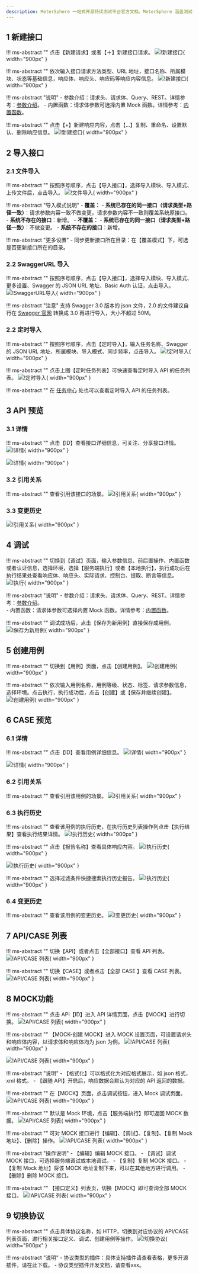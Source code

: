 ```yaml
---
description: MeterSphere 一站式开源持续测试平台官方文档。MeterSphere 涵盖测试管理、接口测试、UI 测试和性能测试等功能，全面兼容 JMeter、Selenium 等主流开源标准，有效助力开发和测试团队充分利用云弹性进行高度可 扩展的自动化测试，加速高质量的软件交付。
---
```


## 1 新建接口
!!! ms-abstract "" 
    点击【新建请求】或者【＋】新建接口请求。
![!新建接口](../../img/api_test/definition/新建请求1.png){ width="900px" }

!!! ms-abstract "" 
    依次输入接口请求方法类型、URL 地址，接口名称、所属模块、状态等基础信息，响应体、响应头、响应码等响应内容信息。
![!新建接口](../../img/api_test/definition/新建请求2.png){ width="900px" }

!!! ms-abstract "说明" 
    - 参数介绍：请求头、请求体、Query、REST。详情参考：[参数介绍](../api_test/request_params.md)。
	- 内置函数：请求体参数可选择内置 Mock 函数。详情参考：[内置函数](../api_test/functions.md)。

!!! ms-abstract "" 
    点击【+】新建响应内容，点击【...】复制、重命名、设置默认、删除响应信息。
![!新建接口](../../img/api_test/definition/新建请求3.png){ width="900px" }


## 2 导入接口
### 2.1 文件导入
!!! ms-abstract "" 
    按照序号顺序，点击【导入接口】，选择导入模块、导入模式、上传文件后，点击导入。
![!文件导入](../../img/api_test/definition/文件导入.png){ width="900px" }	

!!! ms-abstract "导入模式说明" 
    - **覆盖：** 
        - **系统已存在的同一接口（请求类型+路径一致）**：请求参数内容一致不做变更，请求参数内容不一致则覆盖系统原接口。
        - **系统不存在的接口**：新增。
	- **不覆盖：**
        - **系统已存在的同一接口（请求类型+路径一致）**：不做变更。
        - **系统不存在的接口**：新增。

!!! ms-abstract "更多设置" 
	- 同步更新接口所在目录：在【覆盖模式】下，可选是否更新接口所在的目录。

### 2.2 SwaggerURL 导入
!!! ms-abstract "" 
    按照序号顺序，点击【导入接口】，选择导入模块、导入模式、更多设置、Swagger 的 JSON URL 地址、Basic Auth 认证，点击导入。
![!SwaggerURL导入](../../img/api_test/definition/SwaggerURL导入.png){ width="900px" }	

!!! ms-abstract "注意" 
    支持 Swagger 3.0 版本的 json 文件，2.0 的文件建议自行在 [Swagger 官网](https://converter.swagger.io/) 转换成 3.0 再进行导入，大小不超过 50M。

### 2.2 定时导入
!!! ms-abstract "" 
    按照序号顺序，点击【定时导入】，输入任务名称、Swagger 的 JSON URL 地址、所属模块、导入模式、同步频率，点击导入。
![!定时导入](../../img/api_test/definition/定时导入.png){ width="900px" }	

!!! ms-abstract "" 
    点击上图【定时任务列表】可快速查看定时导入 API 的任务列表。
![!定时导入](../../img/api_test/definition/定时导入1.png){ width="900px" }	

!!! ms-abstract "" 
    在 [任务中心](../general.md#62) 处也可以查看定时导入 API 的任务列表。

## 3 API 预览
### 3.1 详情
!!! ms-abstract "" 
    点击【ID】查看接口详细信息，可关注、分享接口详情。
![!详情](../../img/api_test/definition/详情1.png){ width="900px" }	

![!详情](../../img/api_test/definition/详情2.png){ width="900px" }	

### 3.2 引用关系
!!! ms-abstract "" 
    查看引用该接口的场景。
![!引用关系](../../img/api_test/definition/引用关系.png){ width="900px" }

### 3.3 变更历史
![!引用关系](../../img/api_test/definition/变更历史.png){ width="900px" }	

## 4 调试
!!! ms-abstract ""
    切换到【调试】页面，输入参数信息、前后置操作、内置函数或者认证信息，选择环境，选择【服务端执行】或者【本地执行】，执行成功后在执行结果处查看响应体、响应头、实际请求、控制台、提取、断言等信息。<br>
![!执行](../../img/api_test/definition/调试.png){ width="900px" }	

!!! ms-abstract "说明" 
    - 参数介绍：请求头、请求体、Query、REST。详情参考：[参数介绍](../api_test/request_params.md)。	
    - 内置函数：请求体参数可选择内置 Mock 函数。详情参考：[内置函数](../api_test/functions.md)。

!!! ms-abstract "" 
    调试成功后，点击【保存为新用例】直接保存成用例。
![!保存为新用例](../../img/api_test/definition/保存为新用例.png){ width="900px" }	

## 5 创建用例
!!! ms-abstract "" 
    切换到【用例】页面，点击【创建用例】。
![!创建用例](../../img/api_test/definition/创建用例1.png){ width="900px" }		

!!! ms-abstract "" 
    依次输入用例名称，用例等级、状态、标签、请求参数信息，选择环境。点击执行，执行成功后，点击【创建】或【保存并继续创建】。
![!创建用例](../../img/api_test/definition/创建用例2.png){ width="900px" }	

## 6 CASE 预览
### 6.1 详情
!!! ms-abstract "" 
    点击【ID】查看用例详细信息。
![!详情](../../img/api_test/definition/用例详情1.png){ width="900px" }	

![!详情](../../img/api_test/definition/用例详情2.png){ width="900px" }	

### 6.2 引用关系
!!! ms-abstract "" 
    查看引用该用例的场景。
![!引用关系](../../img/api_test/definition/用例引用关系.png){ width="900px" }

### 6.3 执行历史
!!! ms-abstract "" 
    查看该用例的执行历史，在执行历史列表操作列点击【执行结果】查看执行结果详情。
![!执行历史](../../img/api_test/definition/用例执行历史1.png){ width="900px" }

!!! ms-abstract "" 
    点击【报告名称】查看具体响应内容。
![!执行历史](../../img/api_test/definition/用例执行历史2.png){ width="900px" }

![!执行历史](../../img/api_test/definition/用例执行历史3.png){ width="900px" }

!!! ms-abstract "" 
    选择过滤条件快捷搜索执行历史报告。
![!执行历史](../../img/api_test/definition/用例执行历史4.png){ width="900px" }

### 6.4 变更历史
!!! ms-abstract "" 
    查看该用例的变更历史。
![!变更历史](../../img/api_test/definition/用例变更历史.png){ width="900px" }	

## 7 API/CASE 列表
!!! ms-abstract "" 
    切换【API】或者点击【全部接口】查看 API 列表。
![!API/CASE 列表](../../img/api_test/definition/API列表.png){ width="900px" }	

!!! ms-abstract "" 
    切换【CASE】或者点击【全部 CASE 】查看 CASE 列表。
![!API/CASE 列表](../../img/api_test/definition/CASE列表.png){ width="900px" }	

## 8 MOCK功能
!!! ms-abstract ""
    点击 API【ID】进入 API 详情页面，点击【MOCK】进行切换。
![!API/CASE 列表](../../img/api_test/definition/创建mock.png){ width="900px" }

!!! ms-abstract ""
    【MOCK-创建 MOCK】进入 MOCK 设置页面，可设置请求头和响应体内容，以请求体和响应体均为 json 为例。
![!API/CASE 列表](../../img/api_test/definition/设置mock页面.png){ width="900px" }

![!API/CASE 列表](../../img/api_test/definition/mock设置页面设置.png){ width="900px" }

!!! ms-abstract "说明"
    - 【格式化】可以格式化为对应格式展示，如 json 格式，xml 格式。
    - 【跟随 API】开启后，响应数据会默认为对应的 API 返回的数据。

!!! ms-abstract ""
    在【MOCK】页面，点击调试按钮，进入 Mock 调试页面。
![!API/CASE 列表](../../img/api_test/definition/mock调试.png){ width="900px" }

!!! ms-abstract ""
    默认是 Mock 环境，点击【服务端执行】即可返回 MOCK 数据。
![!API/CASE 列表](../../img/api_test/definition/mock返回.png){ width="900px" }

!!! ms-abstract ""
    可对 MOCK 接口进行【编辑】、【调试】、【复制】、【复制 Mock 地址】、【删除】操作。
![!API/CASE 列表](../../img/api_test/definition/mock功能.png){ width="900px" }

!!! ms-abstract "操作说明"
    - 【编辑】编辑 MOCK 接口。
    - 【调试】调试 MOCK 接口，可选择服务端调试或本地调试。
    - 【复制】复制 MOCK 接口。
    - 【复制 Mock 地址】将该 MOCK 地址复制下来，可以在其他地方进行调用。
    - 【删除】删除 MOCK 接口。

!!! ms-abstract ""
    【接口定义】列表页，切换【MOCK】即可查询全部 MOCK 接口。
![!API/CASE 列表](../../img/api_test/definition/切换mock.png){ width="900px" }

## 9 切换协议
!!! ms-abstract "" 
    点击具体协议名称，如 HTTP，切换到对应协议的 API/CASE 列表页面，进行相关接口定义、调试、创建用例等操作。
![!切换协议](../../img/api_test/definition/切换协议.png){ width="900px" }	

!!! ms-abstract "说明" 
	- 协议类型的插件：具体支持插件请查看表格，更多开源插件，请在此下载。
	- 协议类型插件开发文档，请查看xxx。